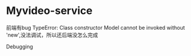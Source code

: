 # Myvideo-service

前端有bug TypeError: Class constructor Model cannot be invoked without 'new',没法调试，所以还后端没怎么完成

Debugging
